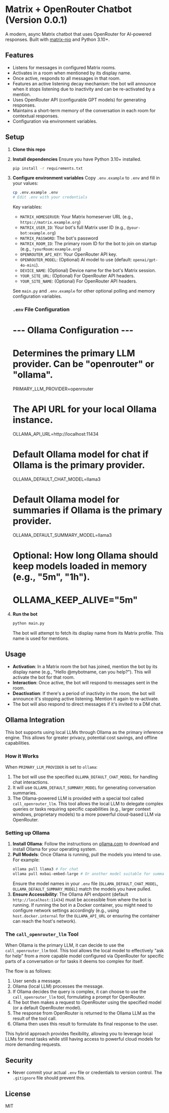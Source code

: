 # Matrix + OpenRouter Chatbot (Version 0.0.1)

A modern, async Matrix chatbot that uses OpenRouter for AI-powered responses. Built with [matrix-nio](https://github.com/poljar/matrix-nio) and Python 3.10+.

## Features
- Listens for messages in configured Matrix rooms.
- Activates in a room when mentioned by its display name.
- Once active, responds to all messages in that room.
- Features an active listening decay mechanism: the bot will announce when it stops listening due to inactivity and can be re-activated by a mention.
- Uses OpenRouter API (configurable GPT models) for generating responses.
- Maintains a short-term memory of the conversation in each room for contextual responses.
- Configuration via environment variables.

## Setup

1.  **Clone this repo**

2.  **Install dependencies**
    Ensure you have Python 3.10+ installed.
    ```bash
    pip install -r requirements.txt
    ```

3.  **Configure environment variables**
    Copy `.env.example` to `.env` and fill in your values:
    ```bash
    cp .env.example .env
    # Edit .env with your credentials
    ```
    Key variables:
    -   `MATRIX_HOMESERVER`: Your Matrix homeserver URL (e.g., `https://matrix.example.org`)
    -   `MATRIX_USER_ID`: Your bot's full Matrix user ID (e.g., `@your-bot:example.org`)
    -   `MATRIX_PASSWORD`: The bot's password
    -   `MATRIX_ROOM_ID`: The primary room ID for the bot to join on startup (e.g., `!yourRoom:example.org`)
    -   `OPENROUTER_API_KEY`: Your OpenRouter API key.
    -   `OPENROUTER_MODEL`: (Optional) AI model to use (default: `openai/gpt-4o-mini`).
    -   `DEVICE_NAME`: (Optional) Device name for the bot's Matrix session.
    -   `YOUR_SITE_URL`: (Optional) For OpenRouter API headers.
    -   `YOUR_SITE_NAME`: (Optional) For OpenRouter API headers.

    See `main.py` and `.env.example` for other optional polling and memory configuration variables.

    ### `.env` File Configuration

    # --- Ollama Configuration ---
    # Determines the primary LLM provider. Can be "openrouter" or "ollama".
    PRIMARY_LLM_PROVIDER=openrouter 
    # The API URL for your local Ollama instance.
    OLLAMA_API_URL=http://localhost:11434 
    # Default Ollama model for chat if Ollama is the primary provider.
    OLLAMA_DEFAULT_CHAT_MODEL=llama3 
    # Default Ollama model for summaries if Ollama is the primary provider.
    OLLAMA_DEFAULT_SUMMARY_MODEL=llama3 
    # Optional: How long Ollama should keep models loaded in memory (e.g., "5m", "1h").
    # OLLAMA_KEEP_ALIVE="5m"

4.  **Run the bot**
    ```bash
    python main.py
    ```
    The bot will attempt to fetch its display name from its Matrix profile. This name is used for mentions.

## Usage
-   **Activation**: In a Matrix room the bot has joined, mention the bot by its display name (e.g., "Hello @mybotname, can you help?"). This will activate the bot for that room.
-   **Interaction**: Once active, the bot will respond to messages sent in the room.
-   **Deactivation**: If there's a period of inactivity in the room, the bot will announce it's stopping active listening. Mention it again to re-activate.
-   The bot will also respond to direct messages if it's invited to a DM chat.

## Ollama Integration

This bot supports using local LLMs through Ollama as the primary inference engine. This allows for greater privacy, potential cost savings, and offline capabilities.

### How it Works

When `PRIMARY_LLM_PROVIDER` is set to `ollama`:

1.  The bot will use the specified `OLLAMA_DEFAULT_CHAT_MODEL` for handling chat interactions.
2.  It will use `OLLAMA_DEFAULT_SUMMARY_MODEL` for generating conversation summaries.
3.  The Ollama-powered LLM is provided with a special tool called `call_openrouter_llm`. This tool allows the local LLM to delegate complex queries or tasks requiring specific capabilities (e.g., larger context windows, proprietary models) to a more powerful cloud-based LLM via OpenRouter.

### Setting up Ollama

1.  **Install Ollama**: Follow the instructions on [ollama.com](https://ollama.com) to download and install Ollama for your operating system.
2.  **Pull Models**: Once Ollama is running, pull the models you intend to use. For example:
    ```bash
    ollama pull llama3 # For chat
    ollama pull mxbai-embed-large # Or another model suitable for summarization if different
    ```
    Ensure the model names in your `.env` file (`OLLAMA_DEFAULT_CHAT_MODEL`, `OLLAMA_DEFAULT_SUMMARY_MODEL`) match the models you have pulled.
3.  **Ensure Accessibility**: The Ollama API endpoint (default `http://localhost:11434`) must be accessible from where the bot is running. If running the bot in a Docker container, you might need to configure network settings accordingly (e.g., using `host.docker.internal` for the `OLLAMA_API_URL` or ensuring the container can reach the host's network).

### The `call_openrouter_llm` Tool

When Ollama is the primary LLM, it can decide to use the `call_openrouter_llm` tool. This tool allows the local model to effectively "ask for help" from a more capable model configured via OpenRouter for specific parts of a conversation or for tasks it deems too complex for itself.

The flow is as follows:

1.  User sends a message.
2.  Ollama (local LLM) processes the message.
3.  If Ollama decides the query is complex, it can choose to use the `call_openrouter_llm` tool, formulating a prompt for OpenRouter.
4.  The bot then makes a request to OpenRouter using the specified model (or a default OpenRouter model).
5.  The response from OpenRouter is returned to the Ollama LLM as the result of the tool call.
6.  Ollama then uses this result to formulate its final response to the user.

This hybrid approach provides flexibility, allowing you to leverage local LLMs for most tasks while still having access to powerful cloud models for more demanding requests.

## Security
-   Never commit your actual `.env` file or credentials to version control. The `.gitignore` file should prevent this.

## License
MIT
